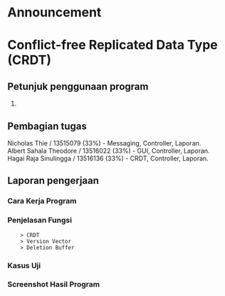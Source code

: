 # Announcement
# Conflict-free Replicated Data Type (CRDT)

## Petunjuk penggunaan program

1. 

## Pembagian tugas

Nicholas Thie / 13515079 (33%) - Messaging, Controller, Laporan.  
Albert Sahala Theodore / 13516022 (33%) - GUI, Controller, Laporan.<br />
Hagai Raja Sinulingga / 13516136 (33%) - CRDT, Controller, Laporan.

## Laporan pengerjaan

### Cara Kerja Program


### Penjelasan Fungsi
		> CRDT
		> Version Vector
		> Deletion Buffer

### Kasus Uji


### Screenshot Hasil Program

